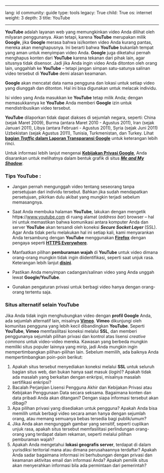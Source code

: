 

---

lang: id
community: guide
type: tools
legacy: True
child: True
os: internet
weight: 3
depth: 3
title: YouTube

---

**YouTube** adalah layanan web yang memungkinkan video Anda dilihat oleh milyaran penggunanya. Akan tetapi, karena **YouTube** merupakan milik **Google**, jika **Google** merasa bahwa isi/konten video Anda kurang pantas, mereka akan menghapusnya. Ini berarti bahwa **YouTube** bukanlah tempat yang aman untuk menyimpan video Anda. **Google** juga diketahui pernah menghapus konten dari **YouTube** karena tekanan dari pihak lain, agar situsnya tidak disensor. Jadi jika Anda ingin video Anda ditonton oleh orang lain, unggahlah ke **YouTube** – tetapi jangan simpan satu-satunya salinan video tersebut di **YouTube** demi alasan keamanan.

**Google** akan mencatat data nama pengguna dan lokasi untuk setiap video yang diunggah dan ditonton. Hal ini bisa digunakan untuk melacak individu.

Isi video yang Anda masukkan ke **YouTube** tetap milik Anda; dengan memasukkannya ke **YouTube** Anda memberi **Google** izin untuk mendistribusikan video tersebut.

**YouTube** dilaporkan tidak dapat diakses di sejumlah negara, seperti:
China (sejak Maret 2009), 
Burma (antara Maret 2010 - Agustus 2011),
Iran (sejak Januari 2011), 
Libya (antara Februari - Agustus 2011),
Syria (sejak Juni 2011)
Uzbekistan (sejak Agustus 2011),
Tunisia,
Turkmenistan, dan
Turkey.
Lihat [**bagian *Traffic* dalam Laporan Transparansi Google**](https://www.google.com/transparencyreport/traffic/) untuk keterangan lebih rinci.

Untuk informasi lebih lanjut mengenai [**Kebijakan Privasi Google**](http://www.google.com/intl/id/policies/privacy/), Anda disarankan untuk melihatnya dalam bentuk grafik di situs [***Me and My Shadow***](https://www.myshadow.org/lost-in-small-print).

### Tips YouTube : ###

- Jangan pernah mengunggah video tentang seseorang tanpa persetujuan dari individu tersebut. Bahkan jika sudah mendapatkan persetujuan, pikirkan dulu akibat yang mungkin terjadi sebelum memasangnya.

- Saat Anda membuka halaman **YouTube**, lakukan dengan mengetik http**s**://www.youtube.com di ruang alamat (*address bar*) browser – hal ini untuk memastikan bahwa komunikasi antara komputer Anda dan server **YouTube** akan tersandi oleh koneksi ***Secure Socket Layer*** (SSL). Agar Anda tidak perlu melakukan hal ini setiap kali, kami menyarankan Anda tersambung dengan **YouTube** menggunakan [**Firefox**](https://securityinabox.org/id/firefox) dengan pengaya seperti [**HTTPS Everywhere**](https://securityinabox.org/id/firefox_ragampengaya#5.5).

- Manfaatkan pilihan **pemburaman wajah** di **YouTube** untuk video dimana orang-orang mungkin tidak ingin diidentifikasi, seperti saat unjuk rasa. Keterangan lebih lanjut [**disini**](https://support.google.com/youtube/bin/static.py?hl=id&guide=1388381&hlrm=en&page=guide.cs&answer=2640535).

- Pastikan Anda menyimpan cadangan/salinan video yang Anda unggah lewat **Google/YouTube**.

- Gunakan pengaturan privasi untuk berbagi video hanya dengan orang-orang tertentu saja.



### Situs alternatif selain YouTube ### 

Jika Anda tidak ingin menghubungkan video dengan **profil Google** Anda, ada sejumlah alternatif lain, misalnya [**Vimeo**](https://www.vimeo.com). **Vimeo** dikunjungi oleh komunitas pengguna yang lebih kecil dibandingkan **YouTube**. Seperti **YouTube**, **Vimeo** memfasilitasi koneksi melalui **SSL**, dan memberi penggunanya sejumlah pilihan privasi dan kontrol atas lisensi *creative commons* untuk video-video mereka. Kawasan yang berbeda mungkin memiliki situs populer lainnya yang mirip, jadi Anda mungkin ingin mempertimbangkan pilihan-pilihan lain. Sebelum memilih, ada baiknya Anda mempertimbangkan poin-poin berikut:

1. Apakah situs tersebut menyediakan koneksi melalui **SSL** untuk seluruh bagian situs web, dan bukan hanya saat masuk (*login*)? Apakah tidak ada masalah yang berkaitan dengan enkripsi, misalnya masalah sertifikasi enkripsi?
2. Bacalah Perjanjian Lisensi Pengguna Akhir dan Kebijakan Privasi atau Kebijakan Penggunaan Data secara seksama. Bagaimana konten dan data pribadi Anda akan ditangani? Dengan siapa informasi tersebut akan dibagi?
3. Apa pilihan privasi yang disediakan untuk pengguna? Apakah Anda bisa memilih untuk berbagi video secara aman hanya dengan sejumlah orang, atau memang semuanya bebas tersedia bagi publik/umum?
4. Jika Anda akan mengunggah gambar yang sensitif, seperti cuplikan unjuk rasa, apakah situs tersebut memfasilitasi perlindungan orang-orang yang terdapat dalam rekaman, seperti melalui pilihan pemburaman wajah?
5. Apakah Anda mengetahui **lokasi geografis server**, terdapat di dalam yurisdiksi teritorial mana atau dimana perusahaannya terdaftar? Apakah Anda sadar bagaimana informasi ini berhubungan dengan privasi dan keamanan aktivitas email dan informasi Anda? Apakah pemilik situs akan menyerahkan informasi bila ada permintaan dari pemerintah?


